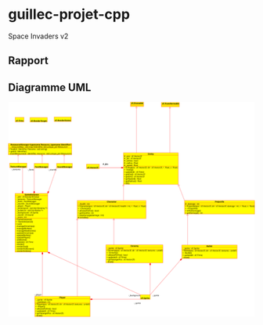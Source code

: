 # guillec-projet-cpp
Space Invaders v2

## Rapport



## Diagramme UML

<img src="diagramme.svg" />
